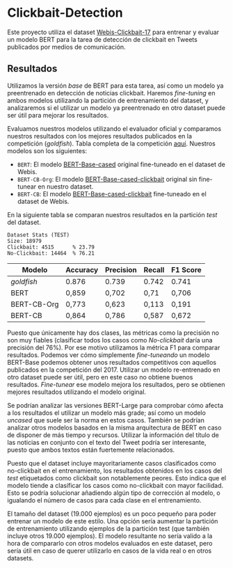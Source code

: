 # Clickbait-Detection

Este proyecto utiliza el dataset [Webis-Clickbait-17](https://webis.de/data/webis-clickbait-17.html) para entrenar y evaluar un modelo BERT para la tarea de detección de clickbait en Tweets publicados por medios de comunicación.

## Resultados
Utilizamos la versión *base* de BERT para esta tarea, así como un modelo ya preentrenado en detección de noticias clickbait. Haremos *fine-tuning* en ambos modelos utilizando la partición de entrenamiento del dataset, y analizaremos si el utilizar un modelo ya preentrenado en otro dataset puede ser útil para mejorar los resultados.

Evaluamos nuestros modelos utilizando el evaluador oficial y comparamos nuestros resultados con los mejores resultados publicados en la competición (*goldfish*). Tabla completa de la competición [aquí](https://webis.de/events/clickbait-challenge/shared-task.html). Nuestros modelos son los siguientes:

* `BERT`: El modelo [BERT-Base-cased](https://huggingface.co/bert-base-cased) original fine-tuneado en el dataset de Webis.
* `BERT-CB-Org`: El modelo [BERT-Base-cased-clickbait](https://huggingface.co/elozano/bert-base-cased-clickbait-news) original sin fine-tunear en nuestro dataset.
* `BERT-CB`: El modelo [BERT-Base-cased-clickbait](https://huggingface.co/elozano/bert-base-cased-clickbait-news) fine-tuneado en el dataset de Webis.

En la siguiente tabla se comparan nuestros resultados en la partición *test* del dataset.

```
Dataset Stats (TEST)
Size: 18979
Clickbait: 4515      % 23.79
No-Clickbait: 14464  % 76.21
```

| Modelo | Accuracy	| Precision	| Recall | **F1 Score** |
| -------- | -------- | -------- | -------- | ----------- |
| *goldfish* | 0.876	| 0.739	| 0.742 | 0.741 |
| BERT | 0,859 | 0,702 | 0,71 | 0,706 |
| BERT-CB-Org | 0,773 | 0,623 | 0,113 | 0,191 |
| BERT-CB | 0,864 | 0,786 | 0,587 | 0,672 |

Puesto que únicamente hay dos clases, las métricas como la precisión no son muy fiables (clasificar todos los casos como *No-clickbait* daría una precisión del 76%). Por ese motivo utilizamos la métrica F1 para comparar resultados. Podemos ver cómo simplemente *fine-tuneando* un modelo BERT-Base podemos obtener unos resultados competitivos con aquellos publicados en la competición del 2017. Utilizar un modelo re-entrenado en otro dataset puede ser útil, pero en este caso no obtiene buenos resultados. *Fine-tunear* ese modelo mejora los resultados, pero se obtienen mejores resultados utilizando el modelo original.

Se podrían analizar las versiones BERT-Large para comprobar cómo afecta a los resultados el utilizar un modelo más grade; así como un modelo *uncased* que suele ser la norma en estos casos. También se podrían analizar otros modelos basados en la misma arquitectura de BERT en caso de disponer de más tiempo y recursos. Utilizar la información del título de las noticias en conjunto con el texto del Tweet podría ser interesante, puesto que ambos textos están fuertemente relacionados.

Puesto que el dataset incluye mayoritariamente casos clasificados como no-clickbait en el entrenamiento, los resultados obtenidos en los casos del *test* etiquetados como clickbait son notablemente peores. Esto indica que el modelo tiende a clasificar los casos como no-clickbait con mayor facilidad. Esto se podría solucionar añadiendo algún tipo de corrección al modelo, o igualando el número de casos para cada clase en el entrenamiento. 

El tamaño del dataset (19.000 ejemplos) es un poco pequeño para poder entrenar un modelo de este estilo. Una opción sería aumentar la partición de entrenamiento utilizando ejemplos de la partición test (que también incluye otros 19.000 ejemplos). El modelo resultante no sería valido a la hora de compararlo con otros modelos evaluados en este dataset, pero sería útil en caso de querer utilizarlo en casos de la vida real o en otros datasets.
